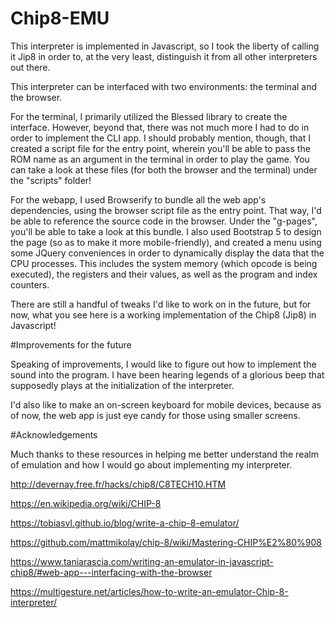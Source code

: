 # Chip8-EMU

This interpreter is implemented in Javascript, so I took the liberty of calling it Jip8 in order to, at the very least, distinguish it from all other interpreters out there.

This interpreter can be interfaced with two environments: the terminal and the browser. 

For the terminal, I primarily utilized the Blessed library to create the interface. However, beyond that, there was not much more I had to do in order to implement the CLI app. 
I should probably mention, though, that I created a script file for the entry point, wherein you'll be able to pass the ROM name as an argument in the terminal in order to play the game. You can take a look at these files (for both the browser and the terminal) under the "scripts" folder!

For the webapp, I used Browserify to bundle all the web app's dependencies, using the browser script file as the entry point. That way, I'd be able to reference the source code in the browser. Under the "g-pages", you'll be able to take a look at this bundle.
I also used Bootstrap 5 to design the page (so as to make it more mobile-friendly), and created a menu using some JQuery conveniences in order to dynamically display the data that the CPU processes. This includes the system memory (which opcode is being executed), the registers and their values, as well as the program and index counters. 

There are still a handful of tweaks I'd like to work on in the future, but for now, what you see here is a working implementation of the Chip8 (Jip8) in Javascript!


#Improvements for the future

Speaking of improvements, I would like to figure out how to implement the sound into the program. I have been hearing legends of a glorious beep that supposedly plays at the initialization of the interpreter. 

I'd also like to make an on-screen keyboard for mobile devices, because as of now, the web app is just eye candy for those using smaller screens. 


#Acknowledgements

Much thanks to these resources in helping me better understand the realm of emulation and how I would go about implementing my interpreter.


http://devernay.free.fr/hacks/chip8/C8TECH10.HTM

https://en.wikipedia.org/wiki/CHIP-8

https://tobiasvl.github.io/blog/write-a-chip-8-emulator/

https://github.com/mattmikolay/chip-8/wiki/Mastering-CHIP%E2%80%908

https://www.taniarascia.com/writing-an-emulator-in-javascript-chip8/#web-app---interfacing-with-the-browser

https://multigesture.net/articles/how-to-write-an-emulator-Chip-8-interpreter/

